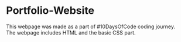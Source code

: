 # Portfolio-Website
This webpage was made as a part of #10DaysOfCode coding journey.<br>
The webpage includes HTML and the basic CSS part.
